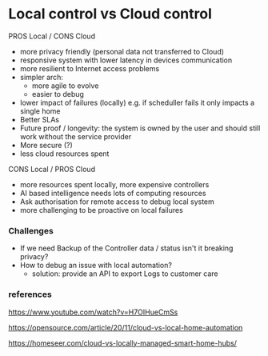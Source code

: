 # Local control vs Cloud control

PROS Local / CONS Cloud

- more privacy friendly (personal data not transferred to Cloud)
- responsive system with lower latency in devices communication
- more resilient to Internet access problems
- simpler arch:
  - more agile to evolve
  - easier to debug 
- lower impact of failures (locally) e.g. if scheduller fails it only impacts a single home
- Better SLAs
- Future proof / longevity: the system is owned by the user and should still work without the service provider
- More secure (?)
- less cloud resources spent

CONS Local / PROS Cloud

- more resources spent locally, more expensive controllers
- AI based intelligence needs lots of computing resources
- Ask authorisation for remote access to debug local system
- more challenging to be proactive on local failures

### Challenges

- If we need Backup of the Controller data / status isn't it breaking privacy?
- How to debug an issue with local automation?
  - solution: provide an API to export Logs to customer care
  
### references

https://www.youtube.com/watch?v=H7OIHueCmSs

https://opensource.com/article/20/11/cloud-vs-local-home-automation

https://homeseer.com/cloud-vs-locally-managed-smart-home-hubs/

